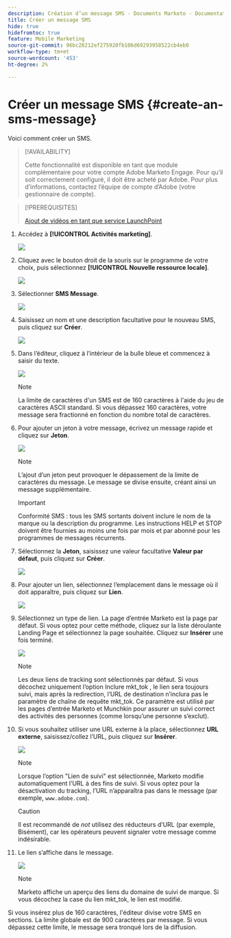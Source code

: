 ```yaml
---
description: Création d’un message SMS - Documents Marketo - Documentation du produit
title: Créer un message SMS
hide: true
hidefromtoc: true
feature: Mobile Marketing
source-git-commit: 96bc28212ef275920fb106d69293958522cb4eb0
workflow-type: tm+mt
source-wordcount: '453'
ht-degree: 2%

---
```


# Créer un message SMS {#create-an-sms-message}

Voici comment créer un SMS.

>[!AVAILABILITY]
>
>Cette fonctionnalité est disponible en tant que module complémentaire pour votre compte Adobe Marketo Engage. Pour qu’il soit correctement configuré, il doit être acheté par Adobe. Pour plus d’informations, contactez l’équipe de compte d’Adobe (votre gestionnaire de compte).

>[!PREREQUISITES]
>
>[Ajout de vidéos en tant que service LaunchPoint](/help/marketo/product-docs/mobile-marketing/admin/add-vibes-as-a-launchpoint-service.md)

1. Accédez à **[!UICONTROL Activités marketing]**.

   ![](assets/create-an-sms-message-1.png)

1. Cliquez avec le bouton droit de la souris sur le programme de votre choix, puis sélectionnez **[!UICONTROL Nouvelle ressource locale]**.

   ![](assets/create-an-sms-message-2.png)

1. Sélectionner **SMS Message**.

   ![](assets/create-an-sms-message-3.png)

1. Saisissez un nom et une description facultative pour le nouveau SMS, puis cliquez sur **Créer**.

   ![](assets/create-an-sms-message-4.png)

1. Dans l’éditeur, cliquez à l’intérieur de la bulle bleue et commencez à saisir du texte.

   ![](assets/create-an-sms-message-5.png)

   >[!NOTE]
   >
   >La limite de caractères d&#39;un SMS est de 160 caractères à l&#39;aide du jeu de caractères ASCII standard. Si vous dépassez 160 caractères, votre message sera fractionné en fonction du nombre total de caractères.

1. Pour ajouter un jeton à votre message, écrivez un message rapide et cliquez sur **Jeton**.

   ![](assets/create-an-sms-message-6.png)

   >[!NOTE]
   >
   >L’ajout d’un jeton peut provoquer le dépassement de la limite de caractères du message. Le message se divise ensuite, créant ainsi un message supplémentaire.

   >[!IMPORTANT]
   >
   >Conformité SMS : tous les SMS sortants doivent inclure le nom de la marque ou la description du programme. Les instructions HELP et STOP doivent être fournies au moins une fois par mois et par abonné pour les programmes de messages récurrents.

1. Sélectionnez la **Jeton**, saisissez une valeur facultative **Valeur par défaut**, puis cliquez sur **Créer**.

   ![](assets/create-an-sms-message-7.png)

1. Pour ajouter un lien, sélectionnez l’emplacement dans le message où il doit apparaître, puis cliquez sur **Lien**.

   ![](assets/create-an-sms-message-8.png)

1. Sélectionnez un type de lien. La page d’entrée Marketo est la page par défaut. Si vous optez pour cette méthode, cliquez sur la liste déroulante Landing Page et sélectionnez la page souhaitée. Cliquez sur **Insérer** une fois terminé.

   ![](assets/create-an-sms-message-9.png)

   >[!NOTE]
   >
   >Les deux liens de tracking sont sélectionnés par défaut. Si vous décochez uniquement l’option Inclure mkt_tok , le lien sera toujours suivi, mais après la redirection, l’URL de destination n’inclura pas le paramètre de chaîne de requête mkt_tok. Ce paramètre est utilisé par les pages d’entrée Marketo et Munchkin pour assurer un suivi correct des activités des personnes (comme lorsqu’une personne s’exclut).

1. Si vous souhaitez utiliser une URL externe à la place, sélectionnez **URL externe**, saisissez/collez l’URL, puis cliquez sur **Insérer**.

   ![](assets/create-an-sms-message-10.png)

   >[!NOTE]
   >
   >Lorsque l’option &quot;Lien de suivi&quot; est sélectionnée, Marketo modifie automatiquement l’URL à des fins de suivi. Si vous optez pour la désactivation du tracking, l’URL n’apparaîtra pas dans le message (par exemple, `www.adobe.com`).

   >[!CAUTION]
   >
   >Il est recommandé de _not_ utilisez des réducteurs d’URL (par exemple, Bisément), car les opérateurs peuvent signaler votre message comme indésirable.

1. Le lien s’affiche dans le message.

   ![](assets/create-an-sms-message-11.png)

   >[!NOTE]
   >
   >Marketo affiche un aperçu des liens du domaine de suivi de marque. Si vous décochez la case du lien mkt_tok, le lien est modifié.

Si vous insérez plus de 160 caractères, l&#39;éditeur divise votre SMS en sections. La limite globale est de 900 caractères par message. Si vous dépassez cette limite, le message sera tronqué lors de la diffusion.
